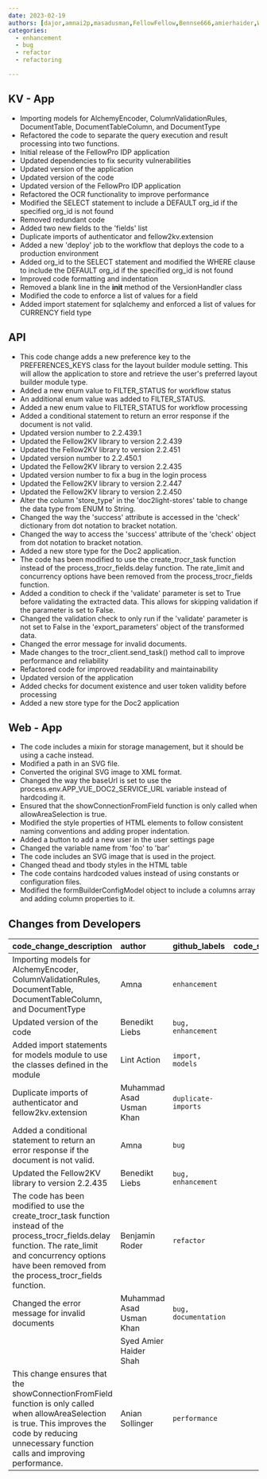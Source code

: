 ```yaml
---
date: 2023-02-19
authors: [dajor,amnai2p,masadusman,FellowFellow,Bennse666,amierhaider,WingsOfCobra]
categories:
  - enhancement
  - bug
  - refactor
  - refactoring

---
```



## KV - App
- Importing models for AlchemyEncoder, ColumnValidationRules, DocumentTable, DocumentTableColumn, and DocumentType
- Refactored the code to separate the query execution and result processing into two functions.
- Initial release of the FellowPro IDP application
- Updated dependencies to fix security vulnerabilities
- Updated version of the application
- Updated version of the code
- Updated version of the FellowPro IDP application
- Refactored the OCR functionality to improve performance
- Modified the SELECT statement to include a DEFAULT org_id if the specified org_id is not found
- Removed redundant code
- Added two new fields to the 'fields' list
- Duplicate imports of authenticator and fellow2kv.extension
- Added a new 'deploy' job to the workflow that deploys the code to a production environment
- Added org_id to the SELECT statement and modified the WHERE clause to include the DEFAULT org_id if the specified org_id is not found
- Improved code formatting and indentation
- Removed a blank line in the __init__ method of the VersionHandler class
- Modified the code to enforce a list of values for a field
- Added import statement for sqlalchemy and enforced a list of values for CURRENCY field type


## API
- This code change adds a new preference key to the PREFERENCES_KEYS class for the layout builder module setting. This will allow the application to store and retrieve the user's preferred layout builder module type.
- Added a new enum value to FILTER_STATUS for workflow status
- An additional enum value was added to FILTER_STATUS.
- Added a new enum value to FILTER_STATUS for workflow processing
- Added a conditional statement to return an error response if the document is not valid.
- Updated version number to 2.2.439.1
- Updated the Fellow2KV library to version 2.2.439
- Updated the Fellow2KV library to version 2.2.451
- Updated version number to 2.2.450.1
- Updated the Fellow2KV library to version 2.2.435
- Updated version number to fix a bug in the login process
- Updated the Fellow2KV library to version 2.2.447
- Updated the Fellow2KV library to version 2.2.450
- Alter the column 'store_type' in the 'doc2light-stores' table to change the data type from ENUM to String.
- Changed the way the 'success' attribute is accessed in the 'check' dictionary from dot notation to bracket notation.
- Changed the way to access the 'success' attribute of the 'check' object from dot notation to bracket notation.
- Added a new store type for the Doc2 application.
- The code has been modified to use the create_trocr_task function instead of the process_trocr_fields.delay function. The rate_limit and concurrency options have been removed from the process_trocr_fields function.
- Added a condition to check if the 'validate' parameter is set to True before validating the extracted data. This allows for skipping validation if the parameter is set to False.
- Changed the validation check to only run if the 'validate' parameter is not set to False in the 'export_parameters' object of the transformed data.
- Changed the error message for invalid documents.
- Made changes to the trocr_client.send_task() method call to improve performance and reliability
- Refactored code for improved readability and maintainability
- Updated version of the application
- Added checks for document existence and user token validity before processing
- Added a new store type for the Doc2 application


## Web - App
- The code includes a mixin for storage management, but it should be using a cache instead.
- Modified a path in an SVG file.
- Converted the original SVG image to XML format.
- Changed the way the baseUrl is set to use the process.env.APP_VUE_DOC2_SERVICE_URL variable instead of hardcoding it.
- Ensured that the showConnectionFromField function is only called when allowAreaSelection is true.
- Modified the style properties of HTML elements to follow consistent naming conventions and adding proper indentation.
- Added a button to add a new user in the user settings page
- Changed the variable name from 'foo' to 'bar'
- The code includes an SVG image that is used in the project.
- Changed thead and tbody styles in the HTML table
- The code contains hardcoded values instead of using constants or configuration files.
- Modified the formBuilderConfigModel object to include a columns array and adding column properties to it.


## Changes from Developers
| code_change_description                                                                                                                                                                                               | author                   | github_labels        |   code_smell_rating |
|:----------------------------------------------------------------------------------------------------------------------------------------------------------------------------------------------------------------------|:-------------------------|:---------------------|--------------------:|
| Importing models for AlchemyEncoder, ColumnValidationRules, DocumentTable, DocumentTableColumn, and DocumentType                                                                                                      | Amna                     | `enhancement`        |                   5 |
| Updated version of the code                                                                                                                                                                                           | Benedikt Liebs           | `bug, enhancement`   |                   8 |
| Added import statements for models module to use the classes defined in the module                                                                                                                                    | Lint Action              | `import, models`     |                   2 |
| Duplicate imports of authenticator and fellow2kv.extension                                                                                                                                                            | Muhammad Asad Usman Khan | `duplicate-imports`  |                   6 |
| Added a conditional statement to return an error response if the document is not valid.                                                                                                                               | Amna                     | `bug`                |                   6 |
| Updated the Fellow2KV library to version 2.2.435                                                                                                                                                                      | Benedikt Liebs           | `bug, enhancement`   |                   3 |
| The code has been modified to use the create_trocr_task function instead of the process_trocr_fields.delay function. The rate_limit and concurrency options have been removed from the process_trocr_fields function. | Benjamin Roder           | `refactor`           |                   6 |
| Changed the error message for invalid documents                                                                                                                                                                       | Muhammad Asad Usman Khan | `bug, documentation` |                   3 |
|                                                                                                                                                                                                                       | Syed Amier Haider Shah   |                      |                 nan |
| This change ensures that the showConnectionFromField function is only called when allowAreaSelection is true. This improves the code by reducing unnecessary function calls and improving performance.                | Anian Sollinger          | `performance`        |                   3 |
